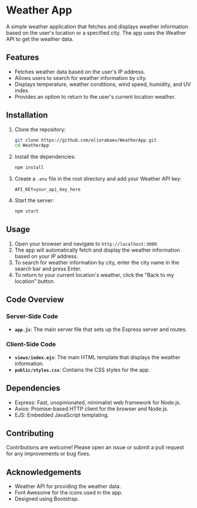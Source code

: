 # Weather App

A simple weather application that fetches and displays weather information based on the user's location or a specified city. The app uses the Weather API to get the weather data.

## Features

- Fetches weather data based on the user's IP address.
- Allows users to search for weather information by city.
- Displays temperature, weather conditions, wind speed, humidity, and UV index.
- Provides an option to return to the user's current location weather.

## Installation

1. Clone the repository:
    ```bash
    git clone https://github.com/eliorabaev/WeatherApp.git
    cd WeatherApp
    ```

2. Install the dependencies:
    ```bash
    npm install
    ```

3. Create a `.env` file in the root directory and add your Weather API key:
    ```env
    API_KEY=your_api_key_here
    ```

4. Start the server:
    ```bash
    npm start
    ```

## Usage

1. Open your browser and navigate to `http://localhost:3000`.
2. The app will automatically fetch and display the weather information based on your IP address.
3. To search for weather information by city, enter the city name in the search bar and press Enter.
4. To return to your current location's weather, click the "Back to my location" button.

## Code Overview

### Server-Side Code

- **`app.js`**: The main server file that sets up the Express server and routes.

### Client-Side Code

- **`views/index.ejs`**: The main HTML template that displays the weather information.
- **`public/styles.css`**: Contains the CSS styles for the app.

## Dependencies

- Express: Fast, unopinionated, minimalist web framework for Node.js.
- Axios: Promise-based HTTP client for the browser and Node.js.
- EJS: Embedded JavaScript templating.

## Contributing

Contributions are welcome! Please open an issue or submit a pull request for any improvements or bug fixes.

## Acknowledgements

- Weather API for providing the weather data.
- Font Awesome for the icons used in the app.
- Designed using Bootstrap.
